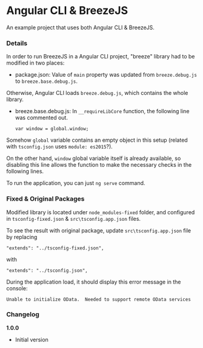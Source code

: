 ﻿# Angular CLI & BreezeJS

An example project that uses both Angular CLI & BreezeJS.

### Details

In order to run BreezeJS in a Angular CLI project, "breeze" library had to be modified in two places:

* package.json: Value of `main` property was updated from `breeze.debug.js` to `breeze.base.debug.js`.

Otherwise, Angular CLI loads `breeze.debug.js`, which contains the whole library.

* breeze.base.debug.js: In `__requireLibCore` function, the following line was commented out.

      var window = global.window;
    
Somehow `global` variable contains an empty object in this setup (related with `tsconfig.json` uses `module: es2015`?).

On the other hand, `window` global variable itself is already available, so disabling this line allows the function to make the necessary checks in the following lines.

To run the application, you can just `ng serve` command.

### Fixed & Original Packages

Modified library is located under `node_modules-fixed` folder, and configured in `tsconfig-fixed.json` & `src\tsconfig.app.json` files.

To see the result with original package, update `src\tsconfig.app.json` file by replacing

    "extends": "../tsconfig-fixed.json",
      
with 

    "extends": "../tsconfig.json",

During the application load, it should display this error message in the console:

    Unable to initialize OData.  Needed to support remote OData services

### Changelog

**1.0.0**

* Initial version
